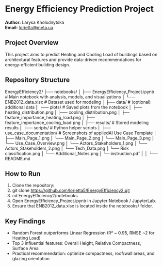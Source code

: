 # Energy Efficiency Prediction Project

**Author:** Larysa Kholodnytska  
**Email:** lorietta@meta.ua

## Project Overview
This project aims to predict Heating and Cooling Load of buildings based on architectural features and provide 
data-driven recommendations for energy-efficient building design.

## Repository Structure
EnergyEfficiency2/
├── notebooks/
│   ├── EnergyEfficiency_Project.ipynb   # Main notebook with analysis, models, and visualizations
│   └── ENB2012_data.xlsx                # Dataset used for modeling
│
├── data/                                # (optional) additional data
│
├── plots/                               # Saved plots from the notebook
│   ├── heating_distribution.png
│   ├── cooling_distribution.png
│   ├─- feature_importance_heating_load.png
│   ├── feature_importance_cooling_load.png
│
├── results/                             # Stored modeling results
│
├── scripts/                             # Python helper scripts
│
├── use_case_documentation/              # Screenshots of appliedAI Use Case Template
│   ├── Main_Page_1.png
│   └── Main_Page_2.png
│   └── Main_Page_3.png
│   └── Use_Case_Overview.png
│   └── Actors_Stakeholders_1.png
│   └── Actors_Stakeholders_2.png
│   └── Tech_Data.png
│   └── Risk classification.png
│   └── Additional_Notes.png
│   └─  instruction.pdf
│
│
└── README.md

## How to Run
1.	Clone the repository:
2.	git clone https://github.com/lorietta5/EnergyEfficiency2.git
3.	cd EnergyEfficiency2/notebooks
4.	Open EnergyEfficiency_Project.ipynb in Jupyter Notebook / JupyterLab.
5.	Ensure that ENB2012_data.xlsx is located inside the notebooks/ folder.


## Key Findings
- Random Forest outperforms Linear Regression (R² ~ 0.95, RMSE ~2 for Heating Load)
- Top 3 influential features: Overall Height, Relative Compactness, Surface Area
- Practical recommendation: optimize compactness, roof/wall areas, and glazing orientation
